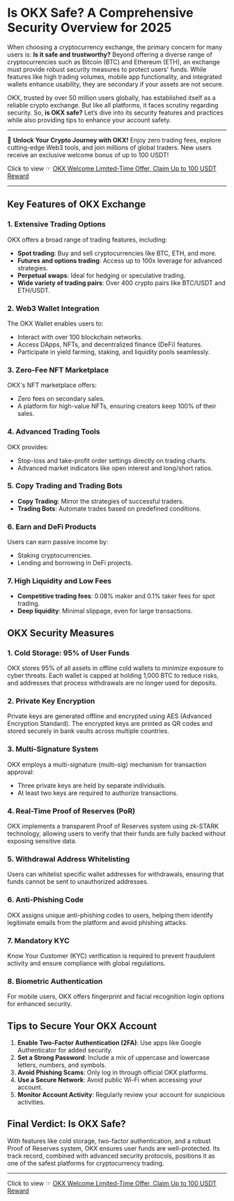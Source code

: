# Is OKX Safe? A Comprehensive Security Overview for 2025

When choosing a cryptocurrency exchange, the primary concern for many users is: **Is it safe and trustworthy?** Beyond offering a diverse range of cryptocurrencies such as Bitcoin (BTC) and Ethereum (ETH), an exchange must provide robust security measures to protect users' funds. While features like high trading volumes, mobile app functionality, and integrated wallets enhance usability, they are secondary if your assets are not secure.

OKX, trusted by over 50 million users globally, has established itself as a reliable crypto exchange. But like all platforms, it faces scrutiny regarding security. So, **is OKX safe?** Let’s dive into its security features and practices while also providing tips to enhance your account safety.

---

🚀 **Unlock Your Crypto Journey with OKX!** Enjoy zero trading fees, explore cutting-edge Web3 tools, and join millions of global traders. New users receive an exclusive welcome bonus of up to 100 USDT!  

Click to view ☞ [OKX Welcome Limited-Time Offer, Claim Up to 100 USDT Reward](https://bit.ly/OKXe)

---

## Key Features of OKX Exchange

### 1. Extensive Trading Options
OKX offers a broad range of trading features, including:
- **Spot trading**: Buy and sell cryptocurrencies like BTC, ETH, and more.
- **Futures and options trading**: Access up to 100x leverage for advanced strategies.
- **Perpetual swaps**: Ideal for hedging or speculative trading.
- **Wide variety of trading pairs**: Over 400 crypto pairs like BTC/USDT and ETH/USDT.

### 2. Web3 Wallet Integration
The OKX Wallet enables users to:
- Interact with over 100 blockchain networks.
- Access DApps, NFTs, and decentralized finance (DeFi) features.
- Participate in yield farming, staking, and liquidity pools seamlessly.

### 3. Zero-Fee NFT Marketplace
OKX's NFT marketplace offers:
- Zero fees on secondary sales.
- A platform for high-value NFTs, ensuring creators keep 100% of their sales.

### 4. Advanced Trading Tools
OKX provides:
- Stop-loss and take-profit order settings directly on trading charts.
- Advanced market indicators like open interest and long/short ratios.

### 5. Copy Trading and Trading Bots
- **Copy Trading**: Mirror the strategies of successful traders.
- **Trading Bots**: Automate trades based on predefined conditions.

### 6. Earn and DeFi Products
Users can earn passive income by:
- Staking cryptocurrencies.
- Lending and borrowing in DeFi projects.

### 7. High Liquidity and Low Fees
- **Competitive trading fees**: 0.08% maker and 0.1% taker fees for spot trading.
- **Deep liquidity**: Minimal slippage, even for large transactions.

## OKX Security Measures

### 1. Cold Storage: 95% of User Funds
OKX stores 95% of all assets in offline cold wallets to minimize exposure to cyber threats. Each wallet is capped at holding 1,000 BTC to reduce risks, and addresses that process withdrawals are no longer used for deposits.

### 2. Private Key Encryption
Private keys are generated offline and encrypted using AES (Advanced Encryption Standard). The encrypted keys are printed as QR codes and stored securely in bank vaults across multiple countries.

### 3. Multi-Signature System
OKX employs a multi-signature (multi-sig) mechanism for transaction approval:
- Three private keys are held by separate individuals.
- At least two keys are required to authorize transactions.

### 4. Real-Time Proof of Reserves (PoR)
OKX implements a transparent Proof of Reserves system using zk-STARK technology, allowing users to verify that their funds are fully backed without exposing sensitive data.

### 5. Withdrawal Address Whitelisting
Users can whitelist specific wallet addresses for withdrawals, ensuring that funds cannot be sent to unauthorized addresses.

### 6. Anti-Phishing Code
OKX assigns unique anti-phishing codes to users, helping them identify legitimate emails from the platform and avoid phishing attacks.

### 7. Mandatory KYC
Know Your Customer (KYC) verification is required to prevent fraudulent activity and ensure compliance with global regulations.

### 8. Biometric Authentication
For mobile users, OKX offers fingerprint and facial recognition login options for enhanced security.

## Tips to Secure Your OKX Account
1. **Enable Two-Factor Authentication (2FA)**: Use apps like Google Authenticator for added security.
2. **Set a Strong Password**: Include a mix of uppercase and lowercase letters, numbers, and symbols.
3. **Avoid Phishing Scams**: Only log in through official OKX platforms.
4. **Use a Secure Network**: Avoid public Wi-Fi when accessing your account.
5. **Monitor Account Activity**: Regularly review your account for suspicious activities.

## Final Verdict: Is OKX Safe?

With features like cold storage, two-factor authentication, and a robust Proof of Reserves system, OKX ensures user funds are well-protected. Its track record, combined with advanced security protocols, positions it as one of the safest platforms for cryptocurrency trading.

---

Click to view ☞ [OKX Welcome Limited-Time Offer, Claim Up to 100 USDT Reward](https://bit.ly/OKXe)
